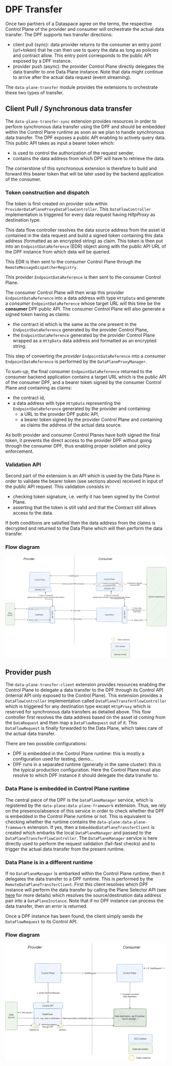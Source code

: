 # DPF Transfer

Once two partners of a Dataspace agree on the terms, the respective Control Plane of the provider and consumer will
orchestrate the actual data transfer. The DPF supports two transfer directions:

- client pull (sync): data provider returns to the consumer an entry point (url+token) that he can then use to query the
  data as long as policies and contract allow. This entry point corresponds to the public API exposed by a DPF instance.
- provider push (async): the provider Control Plane directly delegates the data transfer to one Data Plane instance.
  Note that data might continue to arrive after the actual data request (event streaming).

The `data-plane-transfer` module provides the extensions to orchestrate these two types of transfer.

## Client Pull / Synchronous data transfer

The `data-plane-transfer-sync` extension provides resources in order to perform synchronous data transfer using the DPF
and should be embedded within the Control Plane runtime as soon as we plan to handle synchronous data transfer. The DPF
exposes a public API enabling to actively query data. This public API takes as input a bearer token which:

- is used to control the authorization of the request sender,
- contains the data address from which DPF will have to retrieve the data.

The cornerstone of this synchronous extension is therefore to build and forward this bearer token that will be later
used by the backend application of the consumer.

### Token construction and dispatch

The token is first created on provider side within `ProviderDataPlaneProxyDataFlowController`. This `DataFlowController`
implementation is triggered for every data request having _HttpProxy_ as destination type.

This data flow controller resolves the data source address from the asset id contained in the data request and build a
signed token containing this data address (formatted as an encrypted string) as claim. This token is then put into
an `EndpointDataReference` (EDR) object along with the public API URL of the DPF instance from which data will be
queried.

This EDR is then sent to the consumer Control Plane through the `RemoteMessageDispatcherRegistry`.

This provider `EndpointDataReference` is then sent to the consumer Control Plane.

The consumer Control Plane will then wrap this provider `EndpointDataReference` into a data address with type `HttpData`
and generate a _consumer_ `EndpointDataReference` whose target URL will this time be the **consumer** DPF public API.
The consumer Control Plane will also generate a signed token having as claims:

- the contract id which is the same as the one present in the `EndpointDataReference` generated by the provider Control
  Plane,
- the `EndpointDataReference` generated by the provider Control Plane wrapped as a `HttpData` data address and formatted
  as an encrypted string.

This step of converting the _provider_ `EndpointDataReference` into a _consumer_ `EndpointDataReference` is performed by
the `DataPlaneProxyManager`.

To sum-up, the final consumer `EndpointDataReference` returned to the consumer backend application contains a target URL
which is the public API of the consumer DPF, and a bearer token signed by the consumer Control Plane and containing as
claims:

- the contract id,
- a data address with type `HttpData` representing the `EndpointDataReference` generated by the provider and containing:
    - a URL to the provider DPF public API,
    - a bearer token signed by the provider Control Plane and containing as claims the address of the actual data
      source.

As both provider and consumer Control Planes have both signed the final token, it prevents the direct access to the
provider DPF without going through the consumer DPF, thus enabling proper isolation and policy enforcement.

### Validation API

Second part of the extension is an API which is used by the Data Plane in order to validate the bearer token (see
sections above) received in input of the public API request. This validation consists in:

- checking token signature, i.e. verify it has been signed by the Control Plane.
- asserting that the token is still valid and that the Contract still allows access to the data.

If both conditions are satisfied then the data address from the claims is decrypted and returned to the Data Plane which
will then perform the data transfer.

### Flow diagram

![alt text](../../architecture/data-transfer/diagrams/data-plane-transfer-sync.png)

## Provider push

The `data-plane-transfer-client` extension provides resources enabling the Control Plane to delegate a data transfer to
the DPF through its Control API (internal API only exposed to the Control Plane). This extension provides
a `DataFlowController` implementation called `DataPlaneTransferFlowController` which is triggered for any destination
type except `HttpProxy` which is reserved for synchronous data transfers as detailed above. This flow controller first
resolves the data address based on the asset id coming from the `DataRequest` and then map a `DataFlowRequest` out of
it. This `DataFlowRequest` is finally forwarded to the Data Plane, which takes care of the actual data transfer.

There are two possible configurations:

- DPF is embedded in the Control Plane runtime: this is mostly a configuration used for testing, demo...
- DPF runs in a separated runtime (generally in the same cluster): this is the typical production configuration. Here
  the Control Plane must also resolve to which DPF instance it should delegate the data transfer to.

### Data Plane is embedded in Control Plane runtime

The central piece of the DPF is the `DataPlaneManager` service, which is registered by
the `data-plane:data-plane-framework` extension. Thus, we rely on the presence/absence of this service in order to check
whether the DPF is embedded in the Control Plane runtime or not. This is equivalent to checking whether the runtime
contains the `data-plane:data-plane-framework` extension. If yes, then a `EmbeddedDataPlaneTransferClient` is created
which embarks the local `DataPlaneManager` and passed to the `DataPlaneTransferFlowController`. The `DataPlaneManager`
service is here directly used to perform the request validation (fail-fast checks) and to trigger the actual data
transfer from the present runtime.

### Data Plane is in a different runtime

If no `DataPlaneManager` is embarked within the Control Plane runtime, then it delegates the data transfer to a DPF
runtime. This is performed by the `RemoteDataPlaneTransferClient`. First this client resolves which DPF instance will
perform the data transfer by calling the Plane Selector API (see [here](./dpf_selector.md) for more details) which
resolves the source/destination data address pair into a `DataPlaneInstance`. Note that if no DPF instance can process
the data transfer, then an error is returned.

Once a DPF instance has been found, the client simply sends the `DataFlowRequest` to its Control API.

### Flow diagram

![alt text](../../architecture/data-transfer/diagrams/data-plane-transfer-client.png) 
